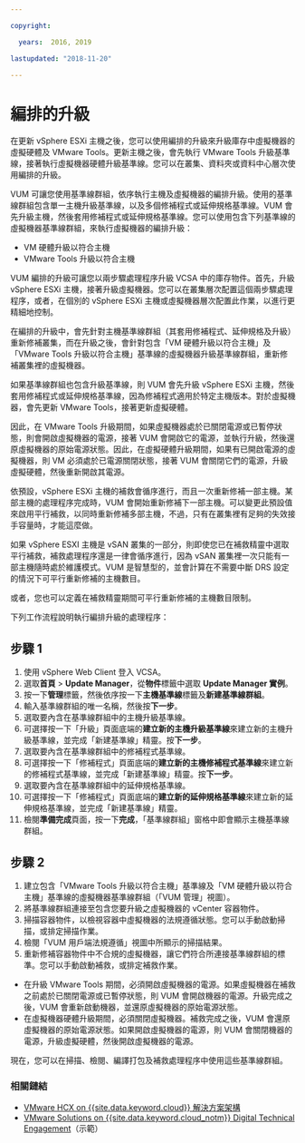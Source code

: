 ```yaml
---

copyright:

  years:  2016, 2019

lastupdated: "2018-11-20"

---
```


#	編排的升級

在更新 vSphere ESXi 主機之後，您可以使用編排的升級來升級庫存中虛擬機器的虛擬硬體及 VMware Tools。更新主機之後，會先執行 VMware Tools 升級基準線，接著執行虛擬機器硬體升級基準線。您可以在叢集、資料夾或資料中心層次使用編排的升級。

VUM 可讓您使用基準線群組，依序執行主機及虛擬機器的編排升級。使用的基準線群組包含單一主機升級基準線，以及多個修補程式或延伸規格基準線。VUM 會先升級主機，然後套用修補程式或延伸規格基準線。您可以使用包含下列基準線的虛擬機器基準線群組，來執行虛擬機器的編排升級：
* VM 硬體升級以符合主機
* VMware Tools 升級以符合主機

VUM 編排的升級可讓您以兩步驟處理程序升級 VCSA 中的庫存物件。首先，升級 vSphere ESXi 主機，接著升級虛擬機器。您可以在叢集層次配置這個兩步驟處理程序，或者，在個別的 vSphere ESXi 主機或虛擬機器層次配置此作業，以進行更精細地控制。

在編排的升級中，會先針對主機基準線群組（其套用修補程式、延伸規格及升級）重新修補叢集，而在升級之後，會針對包含「VM 硬體升級以符合主機」及「VMware Tools 升級以符合主機」基準線的虛擬機器升級基準線群組，重新修補叢集裡的虛擬機器。

如果基準線群組也包含升級基準線，則 VUM 會先升級 vSphere ESXi 主機，然後套用修補程式或延伸規格基準線，因為修補程式適用於特定主機版本。對於虛擬機器，會先更新 VMware Tools，接著更新虛擬硬體。

因此，在 VMware Tools 升級期間，如果虛擬機器處於已關閉電源或已暫停狀態，則會開啟虛擬機器的電源，接著 VUM 會開啟它的電源，並執行升級，然後還原虛擬機器的原始電源狀態。因此，在虛擬硬體升級期間，如果有已開啟電源的虛擬機器，則 VM 必須處於已電源關閉狀態，接著 VUM 會關閉它們的電源，升級虛擬硬體，然後重新開啟其電源。

依預設，vSphere ESXi 主機的補救會循序進行，而且一次重新修補一部主機。某部主機的處理程序完成時，VUM 會開始重新修補下一部主機。可以變更此預設值來啟用平行補救，以同時重新修補多部主機，不過，只有在叢集裡有足夠的失效接手容量時，才能這麼做。

如果 vSphere ESXI 主機是 vSAN 叢集的一部分，則即使您已在補救精靈中選取平行補救，補救處理程序還是一律會循序進行，因為 vSAN 叢集裡一次只能有一部主機隨時處於維護模式。VUM 是智慧型的，並會計算在不需要中斷 DRS 設定的情況下可平行重新修補的主機數目。

或者，您也可以定義在補救精靈期間可平行重新修補的主機數目限制。

下列工作流程說明執行編排升級的處理程序：

## 步驟 1

1. 使用 vSphere Web Client 登入 VCSA。
2. 選取**首頁** > **Update Manager**，從**物件**標籤中選取 **Update Manager 實例**。
3. 按一下**管理**標籤，然後依序按一下**主機基準線**標籤及**新建基準線群組**。
4. 輸入基準線群組的唯一名稱，然後按**下一步**。
5. 選取要內含在基準線群組中的主機升級基準線。
6. 可選擇按一下「升級」頁面底端的**建立新的主機升級基準線**來建立新的主機升級基準線，並完成「新建基準線」精靈。按**下一步**。
7. 選取要內含在基準線群組中的修補程式基準線。
8. 可選擇按一下「修補程式」頁面底端的**建立新的主機修補程式基準線**來建立新的修補程式基準線，並完成「新建基準線」精靈。按**下一步**。
9. 選取要內含在基準線群組中的延伸規格基準線。
10. 可選擇按一下「修補程式」頁面底端的**建立新的延伸規格基準線**來建立新的延伸規格基準線，並完成「新建基準線」精靈。
11. 檢閱**準備完成**頁面，按一下**完成**，「基準線群組」窗格中即會顯示主機基準線群組。

## 步驟 2

1. 建立包含「VMware Tools 升級以符合主機」基準線及「VM 硬體升級以符合主機」基準線的虛擬機器基準線群組（「VUM 管理」視圖）。
2. 將基準線群組連接至包含您要升級之虛擬機器的 vCenter 容器物件。
3. 掃描容器物件，以檢視容器中虛擬機器的法規遵循狀態。您可以手動啟動掃描，或排定掃描作業。
4. 檢閱「VUM 用戶端法規遵循」視圖中所顯示的掃描結果。
5. 重新修補容器物件中不合規的虛擬機器，讓它們符合所連接基準線群組的標準。您可以手動啟動補救，或排定補救作業。
* 在升級 VMware Tools 期間，必須開啟虛擬機器的電源。如果虛擬機器在補救之前處於已關閉電源或已暫停狀態，則 VUM 會開啟機器的電源。升級完成之後，VUM 會重新啟動機器，並還原虛擬機器的原始電源狀態。
* 在虛擬機器硬體升級期間，必須關閉虛擬機器。補救完成之後，VUM 會還原虛擬機器的原始電源狀態。如果開啟虛擬機器的電源，則 VUM 會關閉機器的電源，升級虛擬硬體，然後開啟虛擬機器的電源。

現在，您可以在掃描、檢閱、編譯打包及補救處理程序中使用這些基準線群組。

### 相關鏈結

* [VMware HCX on {{site.data.keyword.cloud}} 解決方案架構](https://www.ibm.com/cloud/garage/files/HCX_Architecture_Design.pdf)
* [VMware Solutions on {{site.data.keyword.cloud_notm}} Digital Technical Engagement](https://ibm-dte.mybluemix.net/ibm-vmware)（示範）
